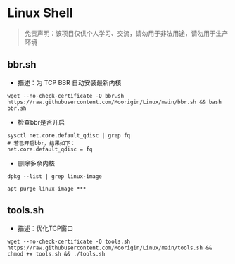# Linux Shell

> 免责声明：该项目仅供个人学习、交流，请勿用于非法用途，请勿用于生产环境  

## bbr.sh
- 描述：为 TCP BBR 自动安装最新内核

```
wget --no-check-certificate -O bbr.sh https://raw.githubusercontent.com/Moorigin/Linux/main/bbr.sh && bash bbr.sh
```

- 检查bbr是否开启

```
sysctl net.core.default_qdisc | grep fq
# 若已开启bbr，结果如下：
net.core.default_qdisc = fq
```

- 删除多余内核

```
dpkg --list | grep linux-image
```

```
apt purge linux-image-***
```

## tools.sh
- 描述：优化TCP窗口

```
wget --no-check-certificate -O tools.sh https://raw.githubusercontent.com/Moorigin/Linux/main/tools.sh && chmod +x tools.sh && ./tools.sh
```

